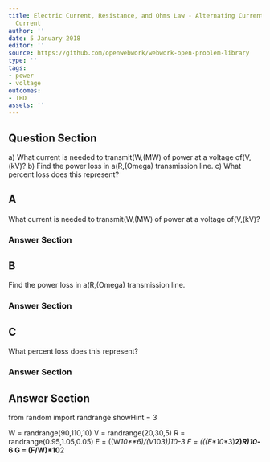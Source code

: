 ```yaml
---
title: Electric Current, Resistance, and Ohms Law - Alternating Current versus Direct
  Current
author: ''
date: 5 January 2018
editor: ''
source: https://github.com/openwebwork/webwork-open-problem-library
type: ''
tags:
- power
- voltage
outcomes:
- TBD
assets: ''
---
```


## Question Section 

a) What current is needed to transmit(W,(MW) of power at a voltage of(V,(kV)?
b) Find the power loss in a(R,(Omega) transmission line.
c) What percent loss does this represent?

## A
What current is needed to transmit(W,(MW) of power at a voltage of(V,(kV)?
### Answer Section
## B
Find the power loss in a(R,(Omega) transmission line.
### Answer Section
## C
What percent loss does this represent?
### Answer Section


## Answer Section

from random import randrange
showHint = 3


W = randrange(90,110,10)
V = randrange(20,30,5)
R = randrange(0.95,1.05,0.05)
E = ((W*10**6)/(V*10**3))*10**-3
F = (((E*10**3)**2)*R)*10**-6
G = (F/W)*10**2